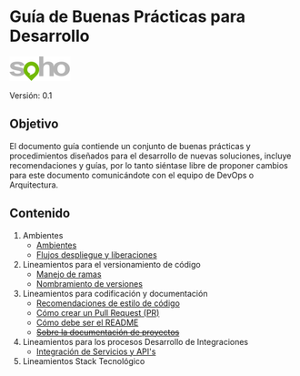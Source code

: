 # Guía de Buenas Prácticas para Desarrollo
![soho](./assets/img/logo5.png)

Versión: 0.1

## Objetivo

El documento guía contiende un conjunto de buenas prácticas y procedimientos diseñados para el desarrollo de nuevas soluciones, incluye recomendaciones y guías, por lo tanto siéntase libre de proponer cambios para este documento comunicándote con el equipo de DevOps o Arquitectura.

## Contenido

1. Ambientes
	* [Ambientes](./doc/enviroments/ENVIRONMENTS.md)
	* [Flujos despliegue y liberaciones](./doc/enviroments/GITFLOW.md)
2. Lineamientos para el versionamiento de código
	* [Manejo de ramas](./doc/versioning/BRANCHES.md)
	* [Nombramiento de versiones](./doc/versioning/VERSIONING.md)
3. Lineamientos para codificación y documentación
	* [Recomendaciones de estilo de código](./doc/style/STYLE_GUIDE.md)
	* [Cómo crear un Pull Request (PR)](https://www.youtube.com/watch?v=ZlPHGsojfaI)
	* [Cómo debe ser el README](./doc/style/ABOUT_README.md)
	* [~~Sobre la documentación de proyectos~~](./doc/style/DOCS.md)
4. Lineamientos para los procesos Desarrollo de Integraciones
    * [Integración de Servicios y API's](./doc/integration/fuse/MAIN.md)
5. Lineamientos Stack Tecnológico

